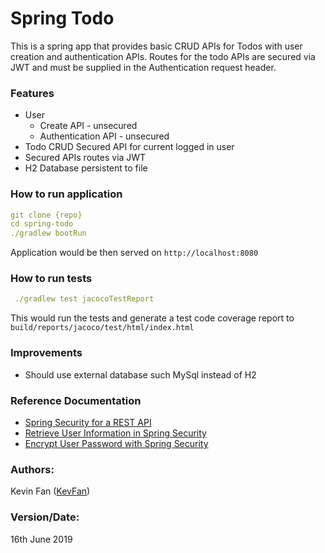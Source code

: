 # Spring Todo 
This is a spring app that provides basic CRUD APIs for Todos with user creation and authentication APIs.
Routes for the todo APIs are secured via JWT and must be supplied in the Authentication request header.

### Features
* User 
  * Create API - unsecured
  * Authentication API - unsecured
* Todo CRUD Secured API for current logged in user
* Secured APIs routes via JWT
* H2 Database persistent to file

### How to run application
```yaml
git clone {repo}
cd spring-todo
./gradlew bootRun
```
Application would be then served on `http://localhost:8080`

### How to run tests
```yaml
 ./gradlew test jacocoTestReport
```
This would run the tests and generate a test code coverage report to `build/reports/jacoco/test/html/index.html`

### Improvements
* Should use external database such MySql instead of H2

### Reference Documentation
* [Spring Security for a REST API](https://www.baeldung.com/securing-a-restful-web-service-with-spring-security)
* [Retrieve User Information in Spring Security](https://www.baeldung.com/get-user-in-spring-security)
* [Encrypt User Password with Spring Security](http://appsdeveloperblog.com/encrypt-user-password-with-spring-security/)

### Authors:
Kevin Fan ([KevFan](https://github.com/KevFan))

### Version/Date:
16th June 2019

